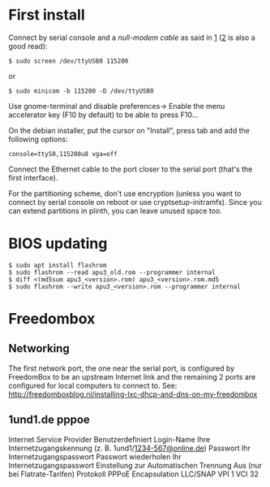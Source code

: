 # First install #

Connect by serial console and a *null-modem cable* as said in [1] ([2] is also a
good read):

  ```
  $ sudo screen /dev/ttyUSB0 115200
  ```
or
  ```
  $ sudo minicom -b 115200 -D /dev/ttyUSB0
  ```

Use gnome-terminal and disable preferences-> Enable the menu accelerator key
(F10 by default) to be able to press F10…

On the debian installer, put the cursor on "Install", press tab
and add the following options:

  ```
  console=ttyS0,115200u8 vga=off
  ```

Connect the Ethernet cable to the port closer to the serial port (that's the
first interface).

For the partitioning scheme, don't use encryption (unless you want to connect by
serial console on reboot or use cryptsetup-initramfs). Since you can extend
partitions in plinth, you can leave unused space too.

[1]: http://pcengines.ch/howto.htm#serialconsole
[2]: http://www.tldp.org/HOWTO/Remote-Serial-Console-HOWTO/index.html

# BIOS updating #

  ```
  $ sudo apt install flashrom
  $ sudo flashrom --read apu3_old.rom --programmer internal
  $ diff <(md5sum apu3_<version>.rom) apu3_<version>.rom.md5
  $ sudo flashrom --write apu3_<version>.rom --programmer internal
  ```


# Freedombox #

## Networking ##

The first network port, the one near the serial port, is configured by
FreedomBox to be an upstream Internet link and the remaining 2 ports are
configured for local computers to connect to.
See:
http://freedomboxblog.nl/installing-lxc-dhcp-and-dns-on-my-freedombox


## 1und1.de pppoe ##

Internet Service Provider                 Benutzerdefiniert
Login-Name                                Ihre Internetzugangskennung (z. B. 1und1/1234-567@online.de)
Passwort                                  Ihr Internetzugangspasswort
Passwort wiederholen                      Ihr Internetzugangspasswort
Einstellung zur Automatischen Trennung    Aus (nur bei Flatrate-Tarifen)
Protokoll                                 PPPoE
Encapsulation                             LLC/SNAP
VPI                                       1
VCI                                       32
